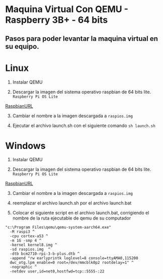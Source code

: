 # Maquina Virtual Con QEMU - Raspberry 3B+ - 64 bits

## Pasos para poder levantar la maquina virtual en su equipo.

# Linux

1. Instalar QEMU

2. Descargar la imagen del sistema operativo raspbian de 64 bits lite. ``` Raspberry Pi OS Lite ```

[RaspbianURL](https://www.raspberrypi.com/software/operating-systems/)

3. Cambiar el nombre a la imagen descargada a ``` raspios.img ```

4. Ejecutar el archivo launch.sh con el siguiente comando ``` sh launch.sh ```


# Windows
1. Instalar QEMU

2. Descargar la imagen del sistema operativo raspbian de 64 bits lite. ``` Raspberry Pi OS Lite ```

[RaspbianURL](https://www.raspberrypi.com/software/operating-systems/)

3. Cambiar el nombre a la imagen descargada a ``` raspios.img ```

4. reemplazar el archivo launch.sh por el archivo launch.bat

5. Colocar el siguiente script en el archivo launch.bat, corrigiendo el nombre de la ruta ejecutable de qemu de su computador

```
"c:\Program Files\qemu\qemu-system-aarch64.exe"
  -M raspi3 ^
  -cpu cortex-a53 ^
  -m 1G -smp 4 ^
  -kernel kernel8.img ^
  -sd raspios.img  ^
  -dtb bcm2710-rpi-3-b-plus.dtb ^
  -append "rw earlyprintk loglevel=8 console=ttyAMA0,115200
  dwc_otg.lpm_enable=0 root=/dev/mmcblk0p2 rootdelay=1" ^
  -nographic ^
  -netdev user,id=net0,hostfwd=tcp::5555-:22
 ```
 
 


